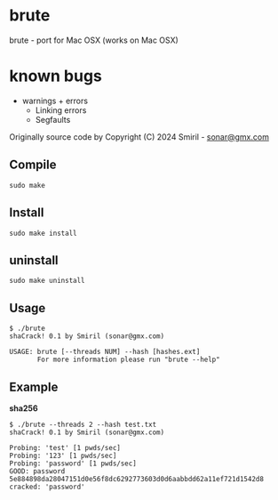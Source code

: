 # brute 

brute - port for Mac OSX (works on Mac OSX)

# known bugs
 - warnings + errors
   - Linking errors
   - Segfaults

Originally source code by Copyright (C) 2024 Smiril - sonar@gmx.com


## Compile

```shell
sudo make
```
## Install

```shell
sudo make install
```

## uninstall

```shell
sudo make uninstall
```

## Usage
```shell
$ ./brute
shaCrack! 0.1 by Smiril (sonar@gmx.com)

USAGE: brute [--threads NUM] --hash [hashes.ext]
       For more information please run "brute --help"
```

## Example

 **sha256**
```shell
$ ./brute --threads 2 --hash test.txt
shaCrack! 0.1 by Smiril (sonar@gmx.com)

Probing: 'test' [1 pwds/sec]
Probing: '123' [1 pwds/sec]
Probing: 'password' [1 pwds/sec]
GOOD: password 5e884898da28047151d0e56f8dc6292773603d0d6aabbdd62a11ef721d1542d8 cracked: 'password'
```
